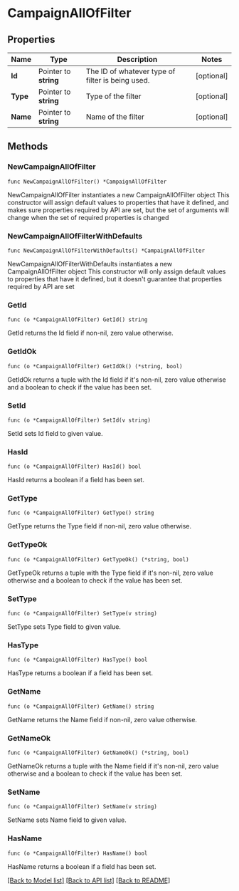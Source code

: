 # CampaignAllOfFilter

## Properties

Name | Type | Description | Notes
------------ | ------------- | ------------- | -------------
**Id** | Pointer to **string** | The ID of whatever type of filter is being used. | [optional] 
**Type** | Pointer to **string** | Type of the filter | [optional] 
**Name** | Pointer to **string** | Name of the filter | [optional] 

## Methods

### NewCampaignAllOfFilter

`func NewCampaignAllOfFilter() *CampaignAllOfFilter`

NewCampaignAllOfFilter instantiates a new CampaignAllOfFilter object
This constructor will assign default values to properties that have it defined,
and makes sure properties required by API are set, but the set of arguments
will change when the set of required properties is changed

### NewCampaignAllOfFilterWithDefaults

`func NewCampaignAllOfFilterWithDefaults() *CampaignAllOfFilter`

NewCampaignAllOfFilterWithDefaults instantiates a new CampaignAllOfFilter object
This constructor will only assign default values to properties that have it defined,
but it doesn't guarantee that properties required by API are set

### GetId

`func (o *CampaignAllOfFilter) GetId() string`

GetId returns the Id field if non-nil, zero value otherwise.

### GetIdOk

`func (o *CampaignAllOfFilter) GetIdOk() (*string, bool)`

GetIdOk returns a tuple with the Id field if it's non-nil, zero value otherwise
and a boolean to check if the value has been set.

### SetId

`func (o *CampaignAllOfFilter) SetId(v string)`

SetId sets Id field to given value.

### HasId

`func (o *CampaignAllOfFilter) HasId() bool`

HasId returns a boolean if a field has been set.

### GetType

`func (o *CampaignAllOfFilter) GetType() string`

GetType returns the Type field if non-nil, zero value otherwise.

### GetTypeOk

`func (o *CampaignAllOfFilter) GetTypeOk() (*string, bool)`

GetTypeOk returns a tuple with the Type field if it's non-nil, zero value otherwise
and a boolean to check if the value has been set.

### SetType

`func (o *CampaignAllOfFilter) SetType(v string)`

SetType sets Type field to given value.

### HasType

`func (o *CampaignAllOfFilter) HasType() bool`

HasType returns a boolean if a field has been set.

### GetName

`func (o *CampaignAllOfFilter) GetName() string`

GetName returns the Name field if non-nil, zero value otherwise.

### GetNameOk

`func (o *CampaignAllOfFilter) GetNameOk() (*string, bool)`

GetNameOk returns a tuple with the Name field if it's non-nil, zero value otherwise
and a boolean to check if the value has been set.

### SetName

`func (o *CampaignAllOfFilter) SetName(v string)`

SetName sets Name field to given value.

### HasName

`func (o *CampaignAllOfFilter) HasName() bool`

HasName returns a boolean if a field has been set.


[[Back to Model list]](../README.md#documentation-for-models) [[Back to API list]](../README.md#documentation-for-api-endpoints) [[Back to README]](../README.md)


